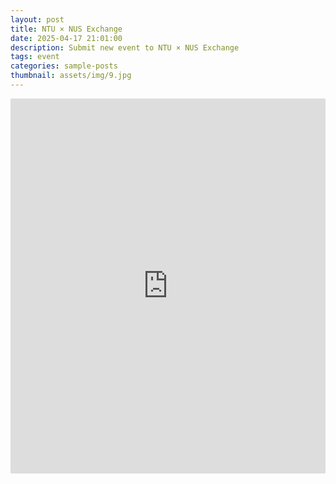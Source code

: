 ```yaml
---
layout: post
title: NTU × NUS Exchange
date: 2025-04-17 21:01:00
description: Submit new event to NTU × NUS Exchange
tags: event
categories: sample-posts
thumbnail: assets/img/9.jpg
---
```


<iframe src="https://lucky-reactor.notion.site/ebd/1d933f409b0480c28717e0b0b66ef48a" width="100%" height="600" frameborder="0" allowfullscreen />
